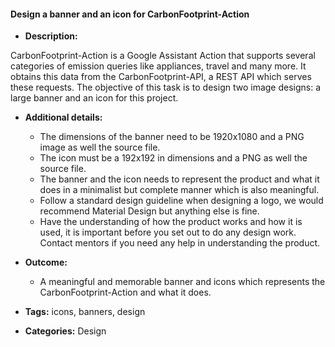 #### Design a banner and an icon for CarbonFootprint-Action


- **Description:**

CarbonFootprint-Action is a Google Assistant Action that supports several categories of emission queries like appliances, travel and many more. It obtains this data from the CarbonFootprint-API, a REST API which serves these requests. The objective of this task is to design two image designs: a large banner and an icon for this project.

- **Additional details:**
  - The dimensions of the banner need to be 1920x1080 and a PNG image as well the source file.
  - The icon must be a 192x192 in dimensions and a PNG as well the source file.
  - The banner and the icon needs to represent the product and what it does in a minimalist but complete manner which is also meaningful.
  - Follow a standard design guideline when designing a logo, we would recommend Material Design but anything else is fine.
  - Have the understanding of how the product works and how it is used, it is important before you set out to do any design work. Contact mentors if you need any help in understanding the product.

- **Outcome:**
  - A meaningful and memorable banner and icons which represents the CarbonFootprint-Action and what it does.

- **Tags:** icons, banners, design

- **Categories:** Design
